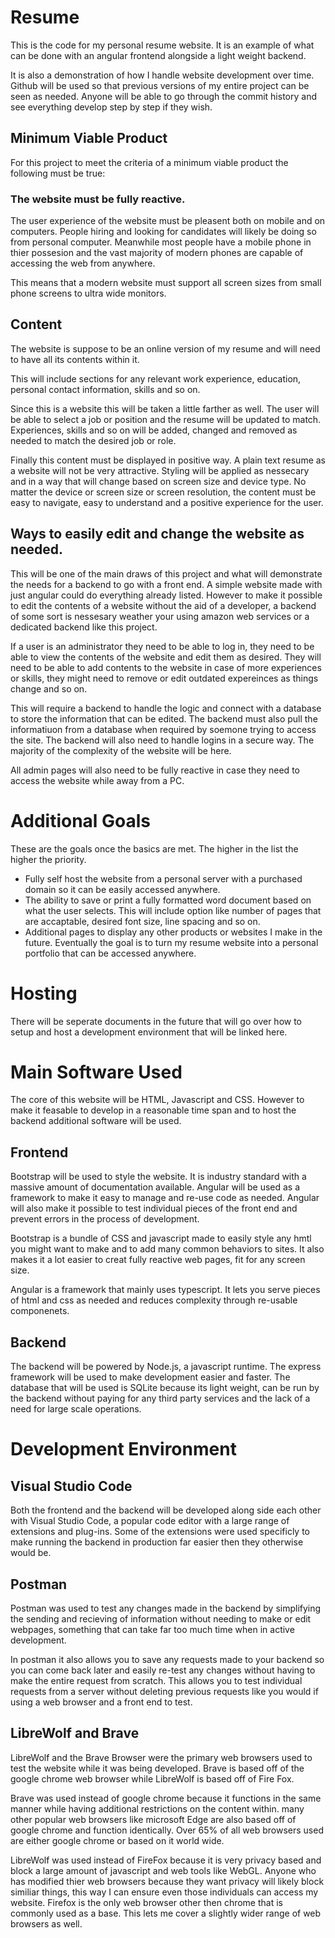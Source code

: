 # Resume
This is the code for my personal resume website. It is an example of what can be done with an angular frontend alongside a light weight backend. 

It is also a demonstration of how I handle website development over time.  Github will be used so that previous versions of my entire project can be seen as needed. Anyone will be able to go through the commit history and see everything develop step by step if they wish.

## Minimum Viable Product
For this project to meet the criteria of a minimum viable product the following must be true:
### The website must be fully reactive. 
The user experience of the website must be pleasent both on mobile and on computers. People hiring and looking for candidates will likely be doing so from personal computer. Meanwhile most people have a mobile phone in thier possesion and the vast majority of modern phones are capable of accessing the web from anywhere. 

This means that a modern website must support all screen sizes from small phone screens to ultra wide monitors.

## Content
The website is suppose to be an online version of my resume and will need to have all its contents within it.

This will include sections for any relevant work experience, education, personal contact information, skills and so on. 

Since this is a website this will be taken a little farther as well. The user will be able to select a job or position and the resume will be updated to match. Experiences, skills and so on will be added, changed and removed as needed to match the desired job or role. 

Finally this content must be displayed in positive way. A plain text resume as a website will not be very attractive. Styling will be applied as nessecary and in a way that will change based on screen size and device type. No matter the device or screen size or screen resolution, the content must be easy to navigate, easy to understand and a positive experience for the user.

## Ways to easily edit and change the website as needed. 
This will be one of the main draws of this project and what will demonstrate the needs for a backend to go with a front end. A simple website made with just angular could do everything already listed. However to make it possible to edit the contents of a website without the aid of a developer, a backend of some sort is nessesary weather your using amazon web services or a dedicated backend like this project.

If a user is an administrator they need to be able to log in, they need to be able to view the contents of the website and edit them as desired. They will need to be able to add contents to the website in case of more experiences or skills, they might need to remove or edit outdated expereinces as things change and so on.

This will require a backend to handle the logic and connect with a database to store the information that can be edited. The backend must also pull the informatiuon from a database when required by soemone trying to access the site. The backend will also need to handle logins in a secure way. The majority of the complexity of the website will be here. 

All admin pages will also need to be fully reactive in case they need to access the website while away from a PC. 

# Additional Goals
These are the goals once the basics are met. The higher in the list the higher the priority.

- Fully self host the website from a personal server with a purchased domain so it can be easily accessed anywhere. 
- The ability to save or print a fully formatted word document based on what the user selects. This will include option like number of pages that are accaptable, desired font size, line spacing and so on.
- Additional pages to display any other products or websites I make in the future. Eventually the goal is to turn my resume website into a personal portfolio that can be accessed anywhere.

# Hosting
There will be seperate documents in the future that will go over how to setup and host a development environment that will be linked here. 

# Main Software Used
The core of this website will be HTML, Javascript and CSS. However to make it feasable to develop in a reasonable time span and to host the backend additional software will be used.
## Frontend
Bootstrap will be used to style the website. It is industry standard with a massive amount of documentation available. Angular will be used as a framework to make it easy to manage and re-use code as needed. Angular will also make it possible to test individual pieces of the front end and prevent errors in the process of development.

Bootstrap is a bundle of CSS and javascript made to easily style any hmtl you might want to make and to add many common behaviors to sites. It also makes it a lot easier to creat fully reactive web pages, fit for any screen size.

Angular is a framework that mainly uses typescript. It lets you serve pieces of html and css as needed and reduces complexity through re-usable componenets.
## Backend
The backend will be powered by Node.js, a javascript runtime.  The express framework will be used to make development easier and faster. The database that will be used is SQLite because its light weight, can be run by the backend without paying for any third party services and the lack of a need for large scale operations. 

# Development Environment
## Visual Studio Code
Both the frontend and the backend will be developed along side each other with Visual Studio Code, a popular code editor with a large range of extensions and plug-ins. Some of the extensions were used specificly to make running the backend in production far easier then they otherwise would be.

## Postman
Postman was used to test any changes made in the backend by simplifying the sending and recieving of information without needing to make or edit webpages, something that can take far too much time when in active development.

In postman it also allows you to save any requests made to your backend so you can come back later and easily re-test any changes without having to make the entire request from scratch. This allows you to test individual requests from a server without deleting previous requests like you would if using a web browser and a front end to test.

## LibreWolf and Brave
LibreWolf and the Brave Browser were the primary web browsers used to test the website while it was being developed. Brave is based off of the google chrome web browser while LibreWolf is based off of Fire Fox. 

Brave was used instead of google chrome because it functions in the same manner while having additional restrictions on the content within. many other popular web browsers like microsoft Edge are also based off of google chrome and function identically. Over 65% of all web browsers used are either google chrome or based on it world wide.

LibreWolf was used instead of FireFox because it is very privacy based and block a large amount of javascript and web tools like WebGL. Anyone who has modified thier web browsers because they want privacy will likely block similiar things, this way I can ensure even those individuals can access my website. Firefox is the only web browser other then chrome that is commonly used as a base. This lets me cover a slightly wider range of web browsers as well.
    